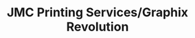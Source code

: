 ---
title: "JMC Printing Services/Graphix Revolution"
url: /batangas-city/jmc-printing-services-graphix-revolution/
shop: copyshop
---